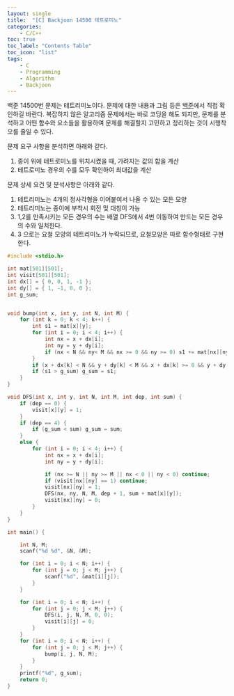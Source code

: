 ```yaml
---
layout: single
title:  "[C] Backjoon 14500 테트로미노"
categories:
    - C/C++
toc: true
toc_label: "Contents Table"
toc_icon: "list"
tags: 
    - C
    - Programming
    - Algorithm
    - Backjoon
---
```





백준 14500번 문제는 테트리미노이다. 문제에 대한 내용과 그림 등은 [백준][백준]에서 직접 확인하길 바란다. 복잡하지 않은 알고리즘 문제에서는 바로 코딩을 해도 되지만, 문제를 분석하고 어떤 함수와 요소들을 활용하여 문제를 해결할지 고민하고 정리하는 것이 시행착오를 줄일 수 있다. 



문제 요구 사항을 분석하면 아래와 같다.  
1. 종이 위에 테트로미노를 위치시켰을 때, 가려지는 값의 합을 계산 
2. 테트로미노 경우의 수를 모두 확인하여 최대값을 계산



문제 상세 요건 및 분석사항은 아래와 같다. 
1. 테트리미노는 4개의 정사각형을 이어붙여서 나올 수 있는 모든 모양
2. 테트리미노는 종이에 부착시 회전 및 대칭이 가능
3. 1,2를 만족시키는 모든 경우의 수는 배열 DFS에서 4번 이동하여 만드는 모든 경우의 수와 일치한다. 
4. 3 으로는 요철 모양의 테트리미노가 누락되므로, 요철모양은 따로 함수형태로 구현한다. 



```c
#include <stdio.h>

int mat[501][501];
int visit[501][501];
int dx[] = { 0, 0, 1, -1 };
int dy[] = { 1, -1, 0, 0 };
int g_sum;


void bump(int x, int y, int N, int M) {
	for (int k = 0; k < 4; k++) {
		int s1 = mat[x][y];
		for (int i = 0; i < 4; i++) {
			int nx = x + dx[i];
			int ny = y + dy[i];
			if (nx < N && ny< M && nx >= 0 && ny >= 0) s1 += mat[nx][ny];
		}
		if (x + dx[k] < N && y + dy[k] < M && x + dx[k] >= 0 && y + dy[k] >= 0) s1 -= mat[x + dx[k]][y + dy[k]];
		if (s1 > g_sum) g_sum = s1;
	}
}

void DFS(int x, int y, int N, int M, int dep, int sum) {
	if (dep == 0) {
		visit[x][y] = 1;
	}
	if (dep == 4) {
		if (g_sum < sum) g_sum = sum;
	}
	else {
		for (int i = 0; i < 4; i++) {
			int nx = x + dx[i];
			int ny = y + dy[i];

			if (nx >= N || ny >= M || nx < 0 || ny < 0) continue;
			if (visit[nx][ny] == 1) continue;
			visit[nx][ny] = 1;
			DFS(nx, ny, N, M, dep + 1, sum + mat[x][y]);
			visit[nx][ny] = 0;
		}
	}
}

int main() {

	int N, M;
	scanf("%d %d", &N, &M);

	for (int i = 0; i < N; i++) {
		for (int j = 0; j < M; j++) {
			scanf("%d", &mat[i][j]);
		}
	}

	for (int i = 0; i < N; i++) {
		for (int j = 0; j < M; j++) {			
			DFS(i, j, N, M, 0, 0);
			visit[i][j] = 0;
		}
	}
	for (int i = 0; i < N; i++) {
		for (int j = 0; j < M; j++) {
			bump(i, j, N, M);
		}
	}
	printf("%d", g_sum);
	return 0;
}

```


[백준]: https://www.acmicpc.net/problem/14500